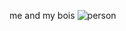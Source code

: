 me and my bois
![person](https://user-images.githubusercontent.com/101272586/158024965-dc2d7262-e350-48b7-9f0f-20b4c52d2d20.gif)
